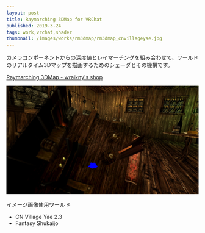 ```yaml
---
layout: post
title: Raymarching 3DMap for VRChat
published: 2019-3-24
tags: work,vrchat,shader
thumbnail: /images/works/rm3dmap/rm3dmap_cnvillageyae.jpg
---
```


カメラコンポーネントからの深度値とレイマーチングを組み合わせて、ワールドのリアルタイム3Dマップを描画するためのシェーダとその機構です。

[Raymarching 3DMap - wraikny's shop](https://wraikny.booth.pm/items/1285300)

<!--more-->

<p>
    <img src="/images/works/rm3dmap/rm3dmap_fantasy.jpg" width="560" class="has-image-centered">
</p>

イメージ画像使用ワールド

- CN Village Yae 2.3
- Fantasy Shukaijo

